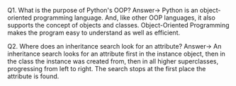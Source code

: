 Q1. What is the purpose of Python's OOP?
Answer-> Python is an object-oriented programming language. And, like other OOP languages, it also supports the concept of objects and classes.
Object-Oriented Programming makes the program easy to understand as well as efficient.

Q2. Where does an inheritance search look for an attribute?
Answer-> An inheritance search looks for an attribute first in the instance object, then in the class the instance was created from, then in all higher superclasses, progressing from left to right. The search stops at the first place the attribute is found.


